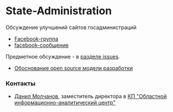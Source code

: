 State-Administration
====================

Обсуждение улучшений сайтов госадминистраций

* [Facebook-группа](https://www.facebook.com/groups/775825995785709/)
* [facebook-сообщение](https://www.facebook.com/groups/MaidanHackthon/permalink/1453820318192664/)


Предметное обсуждение - в [разделе issues](https://github.com/Maidan-hackaton/state-administration/issues).

* [Обоснование open source модели разработки](https://github.com/Maidan-hackaton/open-source-in-ukraine/blob/master/open-source-in-government-simple-explanation.md)

### Контакты
* [Данил Молчанов](https://www.facebook.com/molchanov.danil), заместитель директора в [КП "Областной информационно-аналитический центр"
](http://iac.odessa.gov.ua/)
